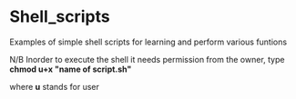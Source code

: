 # Shell_scripts
Examples of simple shell scripts for learning and perform various funtions 

N/B Inorder to execute the shell it needs permission from the owner, type **chmod u+x "name of script.sh"**

where **u** stands for user
